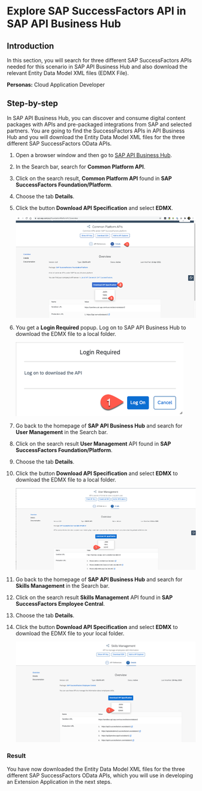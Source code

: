 # Explore SAP SuccessFactors API in SAP API Business Hub

## Introduction
 In this section, you will search for three different SAP SuccessFactors APIs needed for this scenario in SAP API Business Hub and also download the relevant Entity Data Model XML files (EDMX File). 
 
**Personas:** Cloud Application Developer

## Step-by-step	

In SAP API Business Hub, you can discover and consume digital content packages with APIs and pre-packaged integrations from SAP and selected partners. You are going to find the SuccessFactors APIs in API Business Hub and you will download the Entity Data Model XML files for the three different SAP SuccessFactors OData APIs.



1.	Open a browser window and then go to [SAP API Business Hub](https://api.sap.com/).
2. In the Search bar, search for **Common Platform API**.
3. Click on the search result, **Common Platform API** found in **SAP SuccessFactors Foundation/Platform**.
4. Choose the tab **Details**.	
5. Click the button **Download API Specification** and select **EDMX**. 

   ![EDMX External user](./images/api-1.png)
   
6. You get a **Login Required** popup. Log on to SAP API Business Hub to download the EDMX file to a local folder.

   ![Login APIHub](./images/api-2.png) 
   
7. 	Go back to the homepage of **SAP API Business Hub** and search for **User Management** in the Search bar.
8. Click on the search result **User Management** API found in **SAP SuccessFactors Foundation/Platform**.
9. Choose the tab **Details**.	
10. Click the button **Download API Specification** and select **EDMX** to download the EDMX file to a local folder.

    ![EDMX User Management](./images/api-3.png) 
    
11. Go back to the homepage of **SAP API Business Hub** and search for **Skills Management** in the Search bar.
12. Click on the search result **Skills Management** API found in **SAP SuccessFactors Employee Central**.
9. Choose the tab **Details**.	
10. Click the button **Download API Specification** and select **EDMX** to download the EDMX file to your local folder.

    ![EDMX User Management](./images/api-4.png) 

### Result
You have now downloaded the Entity Data Model XML files for the three different SAP SuccessFactors OData APIs, which you will use in developing an Extension Application in the next steps.
